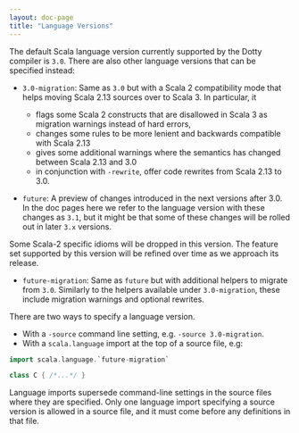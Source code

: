 ```yaml
---
layout: doc-page
title: "Language Versions"
---
```


The default Scala language version currently supported by the Dotty compiler is `3.0`. There are also other language versions that can be specified instead:

 - `3.0-migration`: Same as `3.0` but with a Scala 2 compatibility mode that helps moving Scala 2.13 sources over to Scala 3. In particular, it

    - flags some Scala 2 constructs that are disallowed in Scala 3 as migration warnings instead of hard errors,
    - changes some rules to be more lenient and backwards compatible with Scala 2.13
    - gives some additional warnings where the semantics has changed between Scala 2.13 and 3.0
    - in conjunction with `-rewrite`, offer code rewrites from Scala 2.13 to 3.0.

 - `future`: A preview of changes introduced in the next versions after 3.0. In the doc pages here we refer to the language version with these changes as `3.1`, but it might be that some of these changes will be rolled out in later `3.x` versions.

 Some Scala-2 specific idioms will be dropped in this version. The feature set supported by this version will be refined over time  as we approach its release.

 - `future-migration`: Same as `future` but with additional helpers to migrate from `3.0`. Similarly to the helpers available under `3.0-migration`, these include migration warnings and optional rewrites.

There are two ways to specify a language version.

 - With a `-source` command line setting, e.g. `-source 3.0-migration`.
 - With a `scala.language` import at the top of a source file, e.g:

```scala sc:nocompile
import scala.language.`future-migration`

class C { /*...*/ }
```

Language imports supersede command-line settings in the source files where they are specified. Only one language import specifying a source version is allowed in a source file, and it must come before any definitions in that file.

